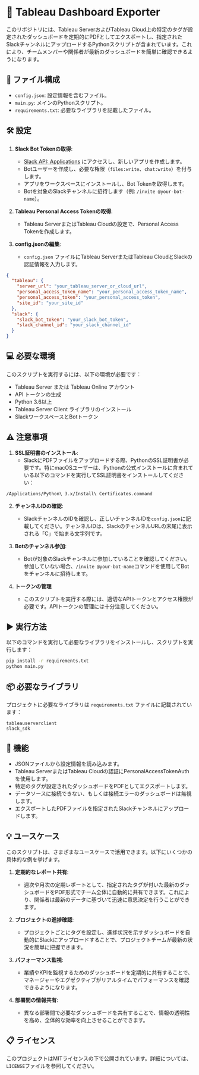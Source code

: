 # 🚀 Tableau Dashboard Exporter

このリポジトリには、Tableau ServerおよびTableau Cloud上の特定のタグが設定されたダッシュボードを定期的にPDFとしてエクスポートし、指定されたSlackチャンネルにアップロードするPythonスクリプトが含まれています。これにより、チームメンバーや関係者が最新のダッシュボードを簡単に確認できるようになります。

## 📁 ファイル構成

- `config.json`: 設定情報を含むファイル。
- `main.py`: メインのPythonスクリプト。
- `requirements.txt`: 必要なライブラリを記載したファイル。

## 🛠️ 設定

1. **Slack Bot Tokenの取得**:
   - [Slack API: Applications](https://api.slack.com/apps) にアクセスし、新しいアプリを作成します。
   - Botユーザーを作成し、必要な権限（`files:write`、`chat:write`）を付与します。
   - アプリをワークスペースにインストールし、Bot Tokenを取得します。
   - Botを対象のSlackチャンネルに招待します（例: `/invite @your-bot-name`）。

2. **Tableau Personal Access Tokenの取得**:
   - Tableau ServerまたはTableau Cloudの設定で、Personal Access Tokenを作成します。

3. **config.jsonの編集**:
   - `config.json` ファイルにTableau ServerまたはTableau CloudとSlackの認証情報を入力します。

```json
{
  "tableau": {
    "server_url": "your_tableau_server_or_cloud_url",
    "personal_access_token_name": "your_personal_access_token_name",
    "personal_access_token": "your_personal_access_token",
    "site_id": "your_site_id"
  },
  "slack": {
    "slack_bot_token": "your_slack_bot_token",
    "slack_channel_id": "your_slack_channel_id"
  }
}
```

## 💻 必要な環境

このスクリプトを実行するには、以下の環境が必要です：

- Tableau Server または Tableau Online アカウント
- API トークンの生成
- Python 3.6以上
- Tableau Server Client ライブラリのインストール
- SlackワークスペースとBotトークン

## ⚠️ 注意事項

1. **SSL証明書のインストール**:
   - SlackにPDFファイルをアップロードする際、PythonのSSL証明書が必要です。特にmacOSユーザーは、Pythonの公式インストールに含まれている以下のコマンドを実行してSSL証明書をインストールしてください：

```sh
/Applications/Python\ 3.x/Install\ Certificates.command
```

2. **チャンネルIDの確認**:
   - SlackチャンネルのIDを確認し、正しいチャンネルIDを`config.json`に記載してください。チャンネルIDは、SlackのチャンネルURLの末尾に表示される「C」で始まる文字列です。

3. **Botのチャンネル参加**:
   - Botが対象のSlackチャンネルに参加していることを確認してください。参加していない場合、`/invite @your-bot-name`コマンドを使用してBotをチャンネルに招待します。

4. **トークンの管理**
   - このスクリプトを実行する際には、適切なAPIトークンとアクセス権限が必要です。APIトークンの管理には十分注意してください。

## ▶️ 実行方法

以下のコマンドを実行して必要なライブラリをインストールし、スクリプトを実行します：

```sh
pip install -r requirements.txt
python main.py
```

## 📦 必要なライブラリ

プロジェクトに必要なライブラリは `requirements.txt` ファイルに記載されています：

```plaintext
tableauserverclient
slack_sdk
```

## 🌟 機能

- JSONファイルから設定情報を読み込みます。
- Tableau ServerまたはTableau Cloudの認証にPersonalAccessTokenAuthを使用します。
- 特定のタグが設定されたダッシュボードをPDFとしてエクスポートします。
- データソースに接続できない、もしくは接続エラーのダッシュボードは無視します。
- エクスポートしたPDFファイルを指定されたSlackチャンネルにアップロードします。

## 💡 ユースケース

このスクリプトは、さまざまなユースケースで活用できます。以下にいくつかの具体的な例を挙げます。

1. **定期的なレポート共有**:
   - 週次や月次の定期レポートとして、指定されたタグが付いた最新のダッシュボードをPDF形式でチーム全体に自動的に共有できます。これにより、関係者は最新のデータに基づいて迅速に意思決定を行うことができます。

2. **プロジェクトの進捗確認**:
   - プロジェクトごとにタグを設定し、進捗状況を示すダッシュボードを自動的にSlackにアップロードすることで、プロジェクトチームが最新の状況を簡単に把握できます。

3. **パフォーマンス監視**:
   - 業績やKPIを監視するためのダッシュボードを定期的に共有することで、マネージャーやエグゼクティブがリアルタイムでパフォーマンスを確認できるようになります。

4. **部署間の情報共有**:
   - 異なる部署間で必要なダッシュボードを共有することで、情報の透明性を高め、全体的な効率を向上させることができます。

## 📋 ライセンス
このプロジェクトはMITライセンスの下で公開されています。詳細については、`LICENSE`ファイルを参照してください。
